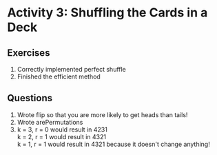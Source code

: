 # Activity 3: Shuffling the Cards in a Deck  

## Exercises   
1.  Correctly implemented perfect shuffle  
2. Finished the efficient method  

## Questions   
1. Wrote flip so that you are more likely to get heads than tails!  
2. Wrote arePermutations  
3. k = 3, r = 0 would result in 4231  
   k = 2, r = 1 would result in 4321  
   k = 1, r = 1 would result in 4321 because it doesn't change anything!  